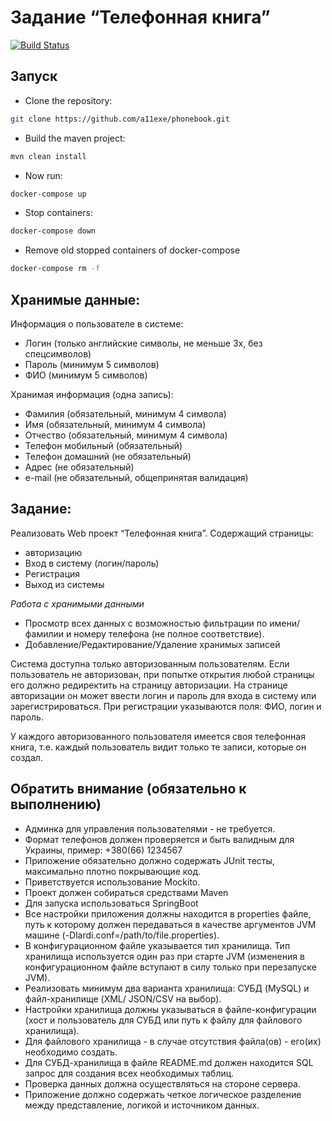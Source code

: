 # Задание “Телефонная книга”

[![Build Status](https://travis-ci.org/a11exe/phonebook.svg?branch=master)](https://travis-ci.org/a11exe/phonebook)

## Запуск

* Clone the repository:
```bash
git clone https://github.com/a11exe/phonebook.git
```
* Build the maven project:
```bash
mvn clean install
```
* Now run:
```bash
docker-compose up
```
* Stop containers:
```bash
docker-compose down
```
* Remove old stopped containers of docker-compose
```bash
docker-compose rm -f
```

## Хранимые данные:

Информация о пользователе в системе:
+ Логин (только английские символы, не меньше 3х, без спецсимволов)
+ Пароль (минимум 5 символов)
+ ФИО (минимум 5 символов)

Хранимая информация (одна запись):
+ Фамилия (обязательный, минимум 4 символа)
+ Имя (обязательный, минимум 4 символа)
+ Отчество (обязательный, минимум 4 символа)
+ Телефон мобильный (обязательный)
+ Телефон домашний (не обязательный)
+ Адрес (не обязательный)
+ e-mail (не обязательный, общепринятая валидация)

## Задание:

Реализовать Web проект “Телефонная книга”. Содержащий страницы:
+ авторизацию
+ Вход в систему (логин/пароль)
+ Регистрация
+ Выход из системы

*Работа с хранимыми данными*

+ Просмотр всех данных с возможностью фильтрации по имени/фамилии и номеру телефона (не
полное соответствие).
+ Добавление/Редактирование/Удаление хранимых записей

Система доступна только авторизованным пользователям. Если пользователь не
авторизован, при попытке открытия любой страницы его должно редиректить на страницу
авторизации. На странице авторизации он может ввести логин и пароль для входа в систему
или зарегистрироваться. При регистрации указываются поля: ФИО, логин и пароль.

У каждого авторизованного пользователя имеется своя телефонная книга, т.е. каждый
пользователь видит только те записи, которые он создал.

## Обратить внимание (обязательно к выполнению)

+ Админка для управления пользователями - не требуется.
+ Формат телефонов должен проверяется и быть валидным для Украины, пример: +380(66) 1234567
+ Приложение обязательно должно содержать JUnit тесты, максимально плотно покрывающие код. 
+ Приветствуется использование Mockito.
+ Проект должен собираться средствами Maven
+ Для запуска использоваться SpringBoot
+ Все настройки приложения должны находится в properties файле, путь к которому должен
передаваться в качестве аргументов JVM машине (-Dlardi.conf=/path/to/file.properties).
+ В конфигурационном файле указывается тип хранилища. Тип хранилища используется один раз
при старте JVM (изменения в конфигурационном файле вступают в силу только при перезапуске
JVM). 
+ Реализовать минимум два варианта хранилища: СУБД (MySQL) и файл-хранилище (XML/
JSON/CSV на выбор). 
+ Настройки хранилища должны указываться в файле-конфигурации (хост и пользователь для СУБД или путь к файлу для файлового хранилища).
+ Для файлового хранилища - в случае отсутствия файла(ов) - его(их) необходимо создать. 
+ Для СУБД-хранилища в файле README.md должен находится SQL запрос для создания всех
необходимых таблиц.
+ Проверка данных должна осуществляться на стороне сервера.
+ Приложение должно содержать четкое логическое разделение между представление, логикой и
источником данных.